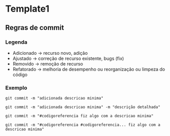 # Template1

## Regras de commit

### Legenda

- Adicionado -> recurso novo, adição
- Ajustado -> correção de recurso existente, bugs (fix)
- Removido -> remoção de recurso
- Refatorado -> melhoria de desempenho ou reorganização ou limpeza do código

### Exemplo

`git commit -m "adicionada descricao minima"`

`git commit -m "adicionada descricao minima" -m "descrição detalhada"`

`git commit -m "#codigoreferencia fiz algo com a descricao minima"`

`git commit -m "#codigoreferencia #codigoreferencia... fiz algo com a descricao minima"`
